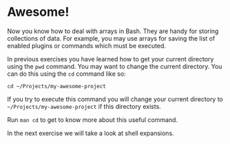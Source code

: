 # Awesome!

Now you know how to deal with arrays in Bash. They are handy for storing collections of data. For example, you may use arrays for saving the list of enabled plugins or commands which must be executed.

In previous exercises you have learned how to get your current directory using the `pwd` command. You may want to change the current directory. You can do this using the `cd` command like so:

    cd ~/Projects/my-awesome-project

If you try to execute this command you will change your current directory to `~/Projects/my-awesome-project` if this directory exists.

Run `man cd` to get to know more about this useful command.

In the next exercise we will take a look at shell expansions.
